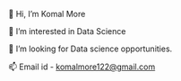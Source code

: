 👋 Hi, I’m Komal More

🌱 I’m interested in Data Science

👀 I’m looking for Data science opportunities.

📫 Email id - komalmore122@gmail.com
